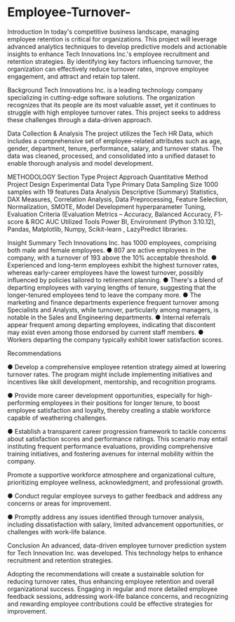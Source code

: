 # Employee-Turnover-
Introduction
In today's competitive business landscape, managing employee retention is critical for organizations. This project will leverage advanced analytics techniques to develop predictive models and actionable insights to enhance Tech Innovations Inc.'s employee recruitment and retention strategies. By identifying key factors influencing turnover, the organization can effectively reduce turnover rates, improve employee engagement, and attract and retain top talent.

Background
Tech Innovations Inc. is a leading technology company specializing in cutting-edge software solutions. The organization recognizes that its people are its most valuable asset, yet it continues to struggle with high employee turnover rates. This project seeks to address these challenges through a data-driven approach.

Data Collection & Analysis
The project utilizes the Tech HR Data, which includes a comprehensive set of employee-related attributes such as age, gender, department, tenure, performance, salary, and turnover status. The data was cleaned, processed, and consolidated into a unified dataset to enable thorough analysis and model development.

METHODOLOGY
Section                                       Type
Project Approach                              Quantitative Method
Project Design                                Experimental
Data Type                                     Primary Data
Sampling Size                                 1000 samples with 19 features
Data Analysis                                 Descriptive (Summary) Statistics, DAX Measures,  Correlation Analysis, Data Preprocessing, Feature Selection, Normalization, 
                                              SMOTE, Model Development  hyperparameter Tuning,  Evaluation Criteria (Evaluation Metrics – Accuracy, Balanced Accuracy, F1- 
                                              score & ROC AUC
Utilized Tools                                Power BI, Environment (Python 3.10.12),  Pandas, Matplotlib, Numpy, Scikit-learn , LazyPredict libraries.

Insight Summary
Tech Innovations Inc. has 1000 employees, comprising both male and female employees.
● 807 are active employees in the company, with a turnover of 193 above the 10% acceptable threshold. 
● Experienced and long-term employees exhibit the highest turnover rates, whereas early-career employees have the lowest turnover, possibly influenced by policies tailored to retirement planning. 
● There's a blend of departing employees with varying lengths of tenure, suggesting that the longer-tenured employees tend to leave the company more.
● The marketing and finance departments experience frequent turnover among Specialists and Analysts, while turnover, particularly among managers, is notable in the Sales and Engineering departments. 
● Internal referrals appear frequent among departing employees, indicating that discontent may exist even among those endorsed by current staff members.
● Workers departing the company typically exhibit lower satisfaction scores.

Recommendations

● Develop a comprehensive employee retention strategy aimed at lowering turnover rates. The program might include implementing initiatives and incentives like skill development, mentorship, and recognition programs. 

● Provide more career development opportunities, especially for high-performing employees in their positions for longer tenure, to boost employee satisfaction and loyalty, thereby creating a stable workforce capable of weathering challenges. 

● Establish a transparent career progression framework to tackle concerns about satisfaction scores and performance ratings. This scenario may entail instituting frequent performance evaluations, providing comprehensive training initiatives, and fostering avenues for internal mobility within the company.

Promote a supportive workforce atmosphere and organizational culture, prioritizing employee wellness, acknowledgment, and professional growth. 

● Conduct regular employee surveys to gather feedback and address any concerns or areas for improvement.

● Promptly address any issues identified through turnover analysis, including dissatisfaction with salary, limited advancement opportunities, or challenges with work-life balance.

Conclusion
An advanced, data-driven employee turnover prediction system for Tech Innovation Inc. was developed. This technology helps to enhance recruitment and retention strategies.

Adopting the recommendations will create a sustainable solution for reducing turnover rates, thus enhancing employee retention and overall organizational success. Engaging in regular and more detailed employee feedback sessions, addressing work-life balance concerns, and recognizing and rewarding employee contributions could be effective strategies for improvement.





